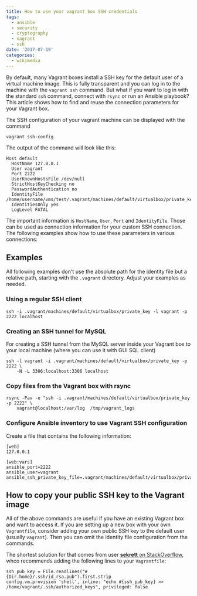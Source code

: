 ```yaml
---
title: How to use your vagrant box SSH credentials
tags:
  - ansible
  - security
  - cryptography
  - vagrant
  - ssh
date: '2017-07-19'
categories:
  - wikimedia
---
```

By default, many Vagrant boxes install a SSH key for the default user of a virtual machine image. This is fully transparent and you can log in to the machine with the `vagrant ssh` command. But what if you want to log in with the standard `ssh` command, connect with `rsync` or run an Ansible playbook? This article shows how to find and reuse the connection parameters for your Vagrant box.

The SSH configuration of your vagrant machine can be displayed with the command

    vagrant ssh-config

The output of the command will look like this:

    Host default
      HostName 127.0.0.1
      User vagrant
      Port 2222
      UserKnownHostsFile /dev/null
      StrictHostKeyChecking no
      PasswordAuthentication no
      IdentityFile /home/username/vms/test/.vagrant/machines/default/virtualbox/private_key
      IdentitiesOnly yes
      LogLevel FATAL

The important information is `HostName`, `User`, `Port` and `IdentityFile`. Those can be used as connection information for your custom SSH connection. The following examples show how to use these parameters in various connections:

## Examples

All following examples don't use the absolute path for the identity file but a relative path, starting with the `.vagrant` directory. Adjust your examples as needed.

### Using a regular SSH client

    ssh -i .vagrant/machines/default/virtualbox/private_key -l vagrant -p 2222 localhost

### Creating an SSH tunnel for MySQL
For creating a SSH tunnel from the MySQL server inside your Vagrant box to your local machine (where you can use it with GUI SQL client)

    ssh -l vagrant -i .vagrant/machines/default/virtualbox/private_key -p 2222 \
        -N -L 3306:localhost:3306 localhost

### Copy files from the Vagrant box with rsync

    rsync -Pav -e "ssh -i .vagrant/machines/default/virtualbox/private_key -p 2222" \
        vagrant@localhost:/var/log  /tmp/vagrant_logs

### Configure Ansible inventory to use Vagrant SSH configuration
Create a file that contains the following information:

    [web]
    127.0.0.1

    [web:vars]
    ansible_port=2222
    ansible_user=vagrant
    ansible_ssh_private_key_file=.vagrant/machines/default/virtualbox/private_key

## How to copy your public SSH key to the Vagrant image
All of the above commands are useful if you have an existing Vagrant box and want to access it. If you are setting up a new box with your own `Vagrantfile`, consider adding your own public SSH key to the default user (usually `vagrant`). Then you can omit the identity file configuration from the commands.

The shortest solution for that comes from user [**sekrett** on StackOverflow](https://stackoverflow.com/a/36865927/130121), whco recommends adding the following lines to your `Vagrantfile`:

    ssh_pub_key = File.readlines("#{Dir.home}/.ssh/id_rsa.pub").first.strip
    config.vm.provision 'shell', inline: "echo #{ssh_pub_key} >> /home/vagrant/.ssh/authorized_keys", privileged: false

